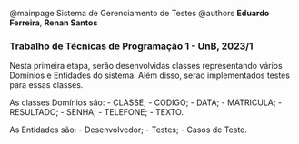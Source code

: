 @mainpage Sistema de Gerenciamento de Testes
@authors **Eduardo Ferreira**, **Renan Santos**

### Trabalho de Técnicas de Programação 1 - UnB, 2023/1
Nesta primeira etapa, serão desenvolvidas classes representando vários Domínios e Entidades do sistema.
Além disso, serao implementados testes para essas classes.

As classes Domínios são:
	- CLASSE;
	- CODIGO;
	- DATA;
	- MATRICULA;
	- RESULTADO;
	- SENHA;
	- TELEFONE;
	- TEXTO.

As Entidades são:
	- Desenvolvedor;
	- Testes;
	- Casos de Teste.
